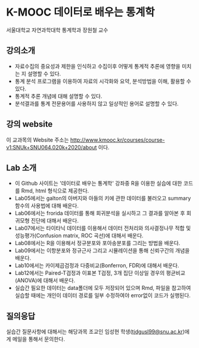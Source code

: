 # K-MOOC 데이터로 배우는 통계학
서울대학교 자연과학대학 통계학과 장원철 교수
## 강의소개
- 자료수집의 중요성과 제한을 인식하고 수집이후 어떻게 통계적 추론에 영향을 미치는 지 설명할 수 있다.
- 통계 분석 프로그램을 이용하여 자료의 시각화와 요약, 분석방법을 이해, 활용할 수 있다.
- 통계적 추론 개념에 대해 설명할 수 있다.
- 분석결과를 통계 전문용어를 사용하지 않고 일상적인 용어로 설명할 수 있다.
## 강의 website
이 교과목의 Website 주소는 http://www.kmooc.kr/courses/course-v1:SNUk+SNU064.020k+2020/about 이다.

## Lab 소개
- 이 Github 사이트는 '데이터로 배우는 통계학' 강좌중 R을 이용한 실습에 대한 코드를 Rmd, html 형식으로 제공한다.
- Lab05에서는 galton의 아버지와 아들의 키에 관한 데이터를 불러오고 summary함수의 사용법에 대해 배운다.
- Lab06에서는 frorida 데이터를 통해 회귀분석을 실시하고 그 결과를 알아본 후 회귀모형 진단에 대해서 배운다.
- Lab07에서는 타이타닉 데이터를 이용해서 데이터 전처리와 의사결정나무 적합 및 성능평가(Confusion matrix, ROC 곡선)에 대해서 배운다.
- Lab08에서는 R을 이용해서 정규분포와 포아송분포를 그리는 방법을 배운다.
- Lab09에서는 이항분포와 정규근사 그리고 시뮬레이션을 통해 신뢰구간의 개념을 배운다.
- Lab10에서는 카이제곱검정과 다중비교(Bonferron, FDR)에 대해서 배운다.
- Lab12에서는 Paired-T검정과 이표본 T검정, 3개 집단 이상일 경우의 평균비교(ANOVA)에 대해서 배운다.
- 실습간 필요한 데이터는 data폴더에 모두 저장되어 있으며 Rmd, 파일을 참고하여 실습할 때에는 개인이 데이터 경로를 일부 수정하여야 error없이 코드가 실행된다.

## 질의응답
실습간 질문사항에 대해서는 해당과목 조교인 임성현 학생(tjdgusl99@snu.ac.kr)에게 메일을 통해서 문의한다.
